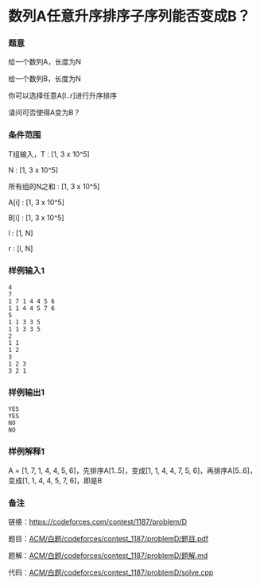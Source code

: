 # 数列A任意升序排序子序列能否变成B？

### 题意

给一个数列A，长度为N

给一个数列B，长度为N

你可以选择任意A[l..r]进行升序排序

请问可否使得A变为B？

### 条件范围

T组输入，T : [1, 3 x 10^5]

N : [1, 3 x 10^5]

所有组的N之和 : [1, 3 x 10^5]

A[i] : [1, 3 x 10^5]

B[i] : [1, 3 x 10^5]

l : [1, N]

r : [l, N]

### 样例输入1

```
4
7
1 7 1 4 4 5 6
1 1 4 4 5 7 6
5
1 1 3 3 5
1 1 3 3 5
2
1 1
1 2
3
1 2 3
3 2 1
```

### 样例输出1

```
YES
YES
NO
NO
```

### 样例解释1

A = [1, 7, 1, 4, 4, 5, 6]，先排序A[1..5]，变成[1, 1, 4, 4, 7, 5, 6]，再排序A[5..6]，变成[1, 1, 4, 4, 5, 7, 6]，即是B

### 备注

链接：https://codeforces.com/contest/1187/problem/D

题目：[ACM/白题/codeforces/contest_1187/problemD/题目.pdf](https://github.com/peteryuanpan/notebook/blob/master/ACM/%E7%99%BD%E9%A2%98/codeforces/contest_1187/problemD/%E9%A2%98%E7%9B%AE.pdf)

题解：[ACM/白题/codeforces/contest_1187/problemD/题解.md](https://github.com/peteryuanpan/notebook/blob/master/ACM/%E7%99%BD%E9%A2%98/codeforces/contest_1187/problemD/%E9%A2%98%E8%A7%A3.md)

代码：[ACM/白题/codeforces/contest_1187/problemD/solve.cpp](https://github.com/peteryuanpan/notebook/blob/master/ACM/%E7%99%BD%E9%A2%98/codeforces/contest_1187/problemD/solve.cpp)

